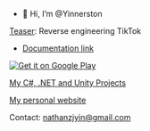 - 👋 Hi, I’m @Yinnerston

[Teaser](https://github.com/Yinnerston/Teaser): Reverse engineering TikTok
- [Documentation link](https://yinnerston.github.io/Teaser/)

<a href='https://play.google.com/store/apps/details?id=com.yinnerston.teaser&pcampaignid=pcampaignidMKT-Other-global-all-co-prtnr-py-PartBadge-Mar2515-1'>
    <img alt='Get it on Google Play' src='https://play.google.com/intl/en_us/badges/static/images/badges/en_badge_web_generic.png'/>
</a>

[My C#, .NET and Unity Projects](https://yinnerston.github.io/Untitled-Gundam-Game/)

[My personal website](https://yinnerston.github.io/)

Contact: nathanzjyin@gmail.com
<!---
Yinnerston/Yinnerston is a ✨ special ✨ repository because its `README.md` (this file) appears on your GitHub profile.
You can click the Preview link to take a look at your changes.
--->
